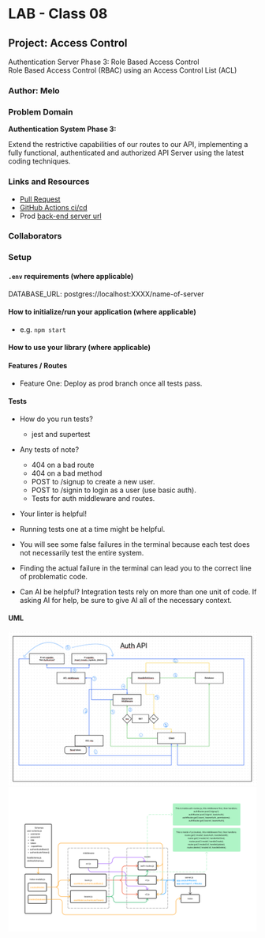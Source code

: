 # LAB - Class 08

## Project: Access Control

Authentication Server Phase 3: Role Based Access Control  
Role Based Access Control (RBAC) using an Access Control List (ACL)

### Author: Melo

### Problem Domain

**Authentication System Phase 3:**  

Extend the restrictive capabilities of our routes to our API, implementing a fully functional, authenticated and authorized API Server using the latest coding techniques.

### Links and Resources

- [Pull Request](https://github.com/MelodicXP/auth-api/pulls)
- [GitHub Actions ci/cd](https://github.com/MelodicXP/auth-api/actions)
- Prod [back-end server url](https://four01lab07bearer-auth.onrender.com)

### Collaborators

### Setup

#### `.env` requirements (where applicable)

DATABASE_URL: postgres://localhost:XXXX/name-of-server

#### How to initialize/run your application (where applicable)

- e.g. `npm start`

#### How to use your library (where applicable)

#### Features / Routes

- Feature One: Deploy as prod branch once all tests pass.

#### Tests

- How do you run tests?
  - jest and supertest

- Any tests of note?
  - 404 on a bad route
  - 404 on a bad method
  - POST to /signup to create a new user.
  - POST to /signin to login as a user (use basic auth).
  - Tests for auth middleware and routes.

- Your linter is helpful!
- Running tests one at a time might be helpful.
- You will see some false failures in the terminal because each test does not necessarily test the entire system.
- Finding the actual failure in the terminal can lead you to the correct line of problematic code.
- Can AI be helpful? Integration tests rely on more than one unit of code. If asking AI for help, be sure to give AI all of the necessary context.

#### UML

![Lab-08-UML](./assets/auth-api-UML.png)
![Lab-08-UML-File-Structure](./assets/lab-08-file-structure.png)
